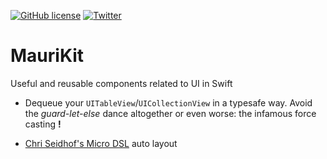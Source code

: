 [![GitHub license](https://img.shields.io/github/license/mchirino89/MauriNet?style=flat-square)](https://github.com/mchirino89/MauriNet/blob/main/LICENSE)
[![Twitter](https://img.shields.io/twitter/url?url=https%3A%2F%2Ftwitter.com%2FChirino89M)](https://twitter.com/intent/tweet?text=Wow:&url=https%3A%2F%2Fgithub.com%2Fmchirino89%2FMauriNet)

# MauriKit

Useful and reusable components related to UI in Swift

- Dequeue your `UITableView`/`UICollectionView` in a typesafe way. Avoid the _guard-let-else_ dance altogether or even worse: the infamous force casting **!**

- [Chri Seidhof's Micro DSL](http://chris.eidhof.nl/post/micro-autolayout-dsl/) auto layout
